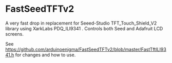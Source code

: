 # FastSeedTFTv2
A very fast drop in replacement for Seeed-Studio TFT_Touch_Shield_V2 library using XarkLabs PDQ_ILI9341 . Controls both Seed and Adafruit LCD screens.

See 
https://github.com/arduinoenigma/FastSeedTFTv2/blob/master/FastTftILI9341.h
for changes and how to use.
